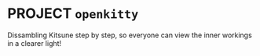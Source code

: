 # PROJECT `openkitty`
Dissambling Kitsune step by step, so everyone can view the inner workings in a clearer light!
